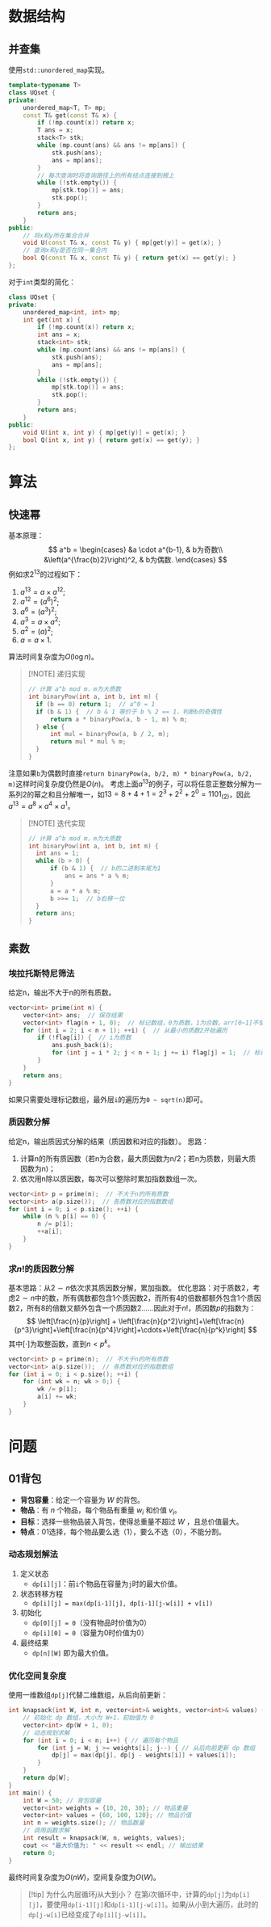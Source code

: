 # 数据结构
## 并查集
使用`std::unordered_map`实现。
```cpp
template<typename T>
class UQset {
private:
    unordered_map<T, T> mp;
    const T& get(const T& x) {
        if (!mp.count(x)) return x;
        T ans = x;
        stack<T> stk;
        while (mp.count(ans) && ans != mp[ans]) {
            stk.push(ans);
            ans = mp[ans];
        }
        // 每次查询时将查询路径上的所有结点连接到根上
        while (!stk.empty()) {
            mp[stk.top()] = ans;
            stk.pop();
        }
        return ans;
    }
public:
    // 将x和y所在集合合并
    void U(const T& x, const T& y) { mp[get(y)] = get(x); }
    // 查询x和y是否在同一集合内
    bool Q(const T& x, const T& y) { return get(x) == get(y); }
};
```
对于`int`类型的简化：
```cpp
class UQset {
private:
    unordered_map<int, int> mp;
    int get(int x) {
        if (!mp.count(x)) return x;
        int ans = x;
        stack<int> stk;
        while (mp.count(ans) && ans != mp[ans]) {
            stk.push(ans);
            ans = mp[ans];
        }
        while (!stk.empty()) {
            mp[stk.top()] = ans;
            stk.pop();
        }
        return ans;
    }
public:
    void U(int x, int y) { mp[get(y)] = get(x); }
    bool Q(int x, int y) { return get(x) == get(y); }
};
```

# 算法
## 快速幂
基本原理：
$$
a^b = \begin{cases}
&a \cdot a^{b-1}, & b为奇数\\
&\left(a^{\frac{b}2}\right)^2, & b为偶数.
\end{cases}
$$
例如求$2^{13}$的过程如下：
1. $a^{13} = a\times a^{12}$;
2. $a^{12} = \left(a^6\right)^2$;
3. $a^6 = \left(a^3\right)^2$;
4. $a^3 = a\times a^2$;
5. $a^2 = \left(a\right)^2$;
6. $a = a \times 1$.

算法时间复杂度为$O(\log n)$。

> [!NOTE] 递归实现
> ```cpp
> // 计算 a^b mod m，m为大质数
> int binaryPow(int a, int b, int m) {
> 	if (b == 0) return 1;  // a^0 = 1
> 	if (b & 1) {  // b & 1 等价于 b % 2 == 1，判断b的奇偶性
> 		return a * binaryPow(a, b - 1, m) % m;
> 	} else {
> 		int mul = binaryPow(a, b / 2, m);
> 		return mul * mul % m;
> 	}
> }
> ```

注意如果`b`为偶数时直接`return binaryPow(a, b/2, m) * binaryPow(a, b/2, m)`这样时间复杂度仍然是$O(n)$。
考虑上面$a^{13}$的例子，可以将任意正整数分解为一系列2的幂之和且分解唯一，如$13 =8+4+1=2^3+2^2+2^0= 1101_{(2)}$，因此$a^{13}=a^8\times a^4\times a^1$。

> [!NOTE] 迭代实现
> ```cpp
> // 计算 a^b mod m，m为大质数
> int binaryPow(int a, int b, int m) {
> 	int ans = 1;
> 	while (b > 0) {
> 		if (b & 1) {  // b的二进制末尾为1
> 			ans = ans * a % m;
> 		}
> 		a = a * a % m;
> 		b >>= 1;  // b右移一位
> 	}
> 	return ans;
> }
> ```
## 素数
### 埃拉托斯特尼筛法
给定n，输出不大于n的所有质数。
```cpp
vector<int> prime(int n) {
    vector<int> ans;  // 保存结果
    vector<int> flag(n + 1, 0);  // 标记数组，0为质数，1为合数。arr[0~1]不使用
    for (int i = 2; i < n + 1); ++i) {  // 从最小的质数2开始遍历
        if (!flag[i]) {  // i为质数
            ans.push_back(i);
            for (int j = i * 2; j < n + 1; j += i) flag[j] = 1;  // 标记i的所有倍数
        }
    }
    return ans;
}
```
如果只需要处理标记数组，最外层`i`的遍历为`0 ~ sqrt(n)`即可。
### 质因数分解
给定n，输出质因式分解的结果（质因数和对应的指数）。
思路：
1. 计算n的所有质因数（若n为合数，最大质因数为n/2；若n为质数，则最大质因数为n)；
2. 依次用n除以质因数，每次可以整除时累加指数数组一次。
```cpp
vector<int> p = prime(n);  // 不大于n的所有质数
vector<int> a(p.size());  // 各质数对应的指数数组
for (int i = 0; i < p.size(); ++i) {
    while (n % p[i] == 0) {
        n /= p[i];
        ++a[i];
    }
}
```
### 求$n!$的质因数分解
基本思路：从$2\sim n$依次求其质因数分解，累加指数。
优化思路：对于质数2，考虑$2\sim n$中的数，所有偶数都包含1个质因数2，而所有4的倍数都额外包含1个质因数2，所有8的倍数又额外包含一个质因数2……因此对于$n!$，质因数$p$的指数为：
$$
\left[\frac{n}{p}\right] + \left[\frac{n}{p^2}\right]+\left[\frac{n}{p^3}\right]+\left[\frac{n}{p^4}\right]+\cdots+\left[\frac{n}{p^k}\right]
$$
其中$[\cdot]$为取整函数，直到$n<p^k$。
```cpp
vector<int> p = prime(n);  // 不大于n的所有质数
vector<int> a(p.size());  // 各质数对应的指数数组
for (int i = 0; i < p.size(); ++i) {
    for (int wk = n; wk > 0;) {
        wk /= p[i];
        a[i] += wk;
    }
}
```

# 问题
## 01背包
- **背包容量**：给定一个容量为 $W$ 的背包。
- **物品**：有 $n$ 个物品，每个物品有重量 $w_i$ 和价值 $v_i$。
- **目标**：选择一些物品装入背包，使得总重量不超过 $W$ ，且总价值最大。
- **特点**：01选择，每个物品要么选（1），要么不选（0），不能分割。
### 动态规划解法
1. 定义状态
    - `dp[i][j]`：前`i`个物品在容量为`j`时的最大价值。
2. 状态转移方程
    - `dp[i][j] = max(dp[i-1][j], dp[i-1][j-w[i]] + v[i])`
3. 初始化
    - `dp[0][j] = 0`（没有物品时价值为0）
    - `dp[i][0] = 0`（容量为0时价值为0）
4. 最终结果
    - `dp[n][W]` 即为最大价值。
### 优化空间复杂度
使用一维数组`dp[j]`代替二维数组，从后向前更新：
```cpp
int knapsack(int W, int n, vector<int>& weights, vector<int>& values) {
    // 初始化 dp 数组，大小为 W+1，初始值为 0
    vector<int> dp(W + 1, 0);
    // 动态规划求解
    for (int i = 0; i < n; i++) { // 遍历每个物品
        for (int j = W; j >= weights[i]; j--) { // 从后向前更新 dp 数组
            dp[j] = max(dp[j], dp[j - weights[i]] + values[i]);
        }
    }
    return dp[W];
}
int main() {
    int W = 50; // 背包容量
    vector<int> weights = {10, 20, 30}; // 物品重量
    vector<int> values = {60, 100, 120}; // 物品价值
    int n = weights.size(); // 物品数量
    // 调用函数求解
    int result = knapsack(W, n, weights, values);
    cout << "最大价值为: " << result << endl; // 输出结果
    return 0;
}
```
最终时间复杂度为$O(nW)$，空间复杂度为$O(W)$。
>[!tip] 为什么内层循环$j$从大到小？
>在第$i$次循环中，计算的`dp[j]`为`dp[i][j]`，要使用`dp[i-1][j]`和`dp[i-1][j-w[i]]`。如果$j$从小到大遍历，此时的`dp[j-w[i]`已经变成了`dp[i][j-w[i]]`。
 
